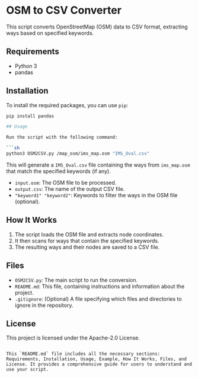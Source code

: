 # OSM to CSV Converter

This script converts OpenStreetMap (OSM) data to CSV format, extracting ways based on specified keywords.

## Requirements

- Python 3
- pandas

## Installation

To install the required packages, you can use `pip`:

```sh
pip install pandas

## Usage

Run the script with the following command:

```sh
python3 OSM2CSV.py /map_osm/ims_map.osm "IMS_Oval.csv"
```
This will generate a `IMS_Oval.csv` file containing the ways from `ims_map.osm` that match the specified keywords (if any).

- `input.osm`: The OSM file to be processed.
- `output.csv`: The name of the output CSV file.
- `"keyword1" "keyword2"`: Keywords to filter the ways in the OSM file (optional).

## How It Works

1. The script loads the OSM file and extracts node coordinates.
2. It then scans for ways that contain the specified keywords.
3. The resulting ways and their nodes are saved to a CSV file.

## Files

- `OSM2CSV.py`: The main script to run the conversion.
- `README.md`: This file, containing instructions and information about the project.
- `.gitignore`: (Optional) A file specifying which files and directories to ignore in the repository.

## License

This project is licensed under the Apache-2.0 License.
```

This `README.md` file includes all the necessary sections: Requirements, Installation, Usage, Example, How It Works, Files, and License. It provides a comprehensive guide for users to understand and use your script.
